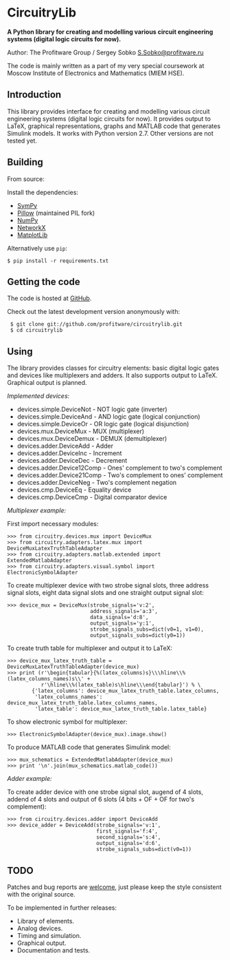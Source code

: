 # CircuitryLib

**A Python library for creating and modelling various сircuit engineering systems (digital logic circuits for now).**

Author: The Profitware Group / Sergey Sobko <S.Sobko@profitware.ru>

The code is mainly written as a part of my very special coursework at Moscow Institute of Electronics and Mathematics (MIEM HSE).

## Introduction

This library provides interface for creating and modelling various сircuit engineering systems (digital logic circuits for now).
It provides output to LaTeX, graphical representations, graphs and MATLAB code that generates Simulink models.
It works with Python version 2.7. Other versions are not tested yet.

## Building

From source:

Install the dependencies:

- [SymPy](http://sympy.org/)
- [Pillow](http://python-imaging.github.io/) (maintained PIL fork)
- [NumPy](http://www.numpy.org/)
- [NetworkX](http://networkx.github.io/)
- [MatplotLib](http://matplotlib.org/)

Alternatively use `pip`:

    $ pip install -r requirements.txt

## Getting the code

The code is hosted at [GitHub](https://github.com/profitware/circuitrylib).

Check out the latest development version anonymously with:

```
 $ git clone git://github.com/profitware/circuitrylib.git
 $ cd circuitrylib
```

## Using

The library provides classes for circuitry elements: basic digital logic gates and devices like multiplexers and adders.
It also supports output to LaTeX. Graphical output is planned.

*Implemented devices:*

* devices.simple.DeviceNot - NOT logic gate (inverter)
* devices.simple.DeviceAnd - AND logic gate (logical conjunction)
* devices.simple.DeviceOr - OR logic gate (logical disjunction)
* devices.mux.DeviceMux - MUX (multiplexer)
* devices.mux.DeviceDemux - DEMUX (demultiplexer)
* devices.adder.DeviceAdd - Adder
* devices.adder.DeviceInc - Increment
* devices.adder.DeviceDec - Decrement
* devices.adder.Device12Comp - Ones' complement to two's complement
* devices.adder.Device21Comp - Two's complement to ones' complement
* devices.adder.DeviceNeg - Two's complement negation
* devices.cmp.DeviceEq - Equality device
* devices.cmp.DeviceCmp - Digital comparator device

*Multiplexer example:*

First import necessary modules:
```
>>> from circuitry.devices.mux import DeviceMux
>>> from circuitry.adapters.latex.mux import DeviceMuxLatexTruthTableAdapter
>>> from circuitry.adapters.matlab.extended import ExtendedMatlabAdapter
>>> from circuitry.adapters.visual.symbol import ElectronicSymbolAdapter
```

To create multiplexer device with two strobe signal slots, three address signal slots, eight data signal slots and one straight output signal slot:
```
>>> device_mux = DeviceMux(strobe_signals='v:2',
                           address_signals='a:3',
                           data_signals='d:8',
                           output_signals='y:1',
                           strobe_signals_subs=dict(v0=1, v1=0),
                           output_signals_subs=dict(y0=1))
```

To create truth table for multiplexer and output it to LaTeX:
```
>>> device_mux_latex_truth_table = DeviceMuxLatexTruthTableAdapter(device_mux)
>>> print (r'\begin{tabular}{%(latex_columns)s}\\\hline\\%(latex_columns_names)s\\' +
           r'\hline\\%(latex_table)s\hline\\\end{tabular}') % \
        {'latex_columns': device_mux_latex_truth_table.latex_columns,
         'latex_columns_names': device_mux_latex_truth_table.latex_columns_names,
         'latex_table': device_mux_latex_truth_table.latex_table}
```

To show electronic symbol for multiplexer:
```
>>> ElectronicSymbolAdapter(device_mux).image.show()
```

To produce MATLAB code that generates Simulink model:
```
>>> mux_schematics = ExtendedMatlabAdapter(device_mux)
>>> print '\n'.join(mux_schematics.matlab_code())
```

*Adder example:*

To create adder device with one strobe signal slot, augend of 4 slots, addend of 4 slots and output of 6 slots (4 bits + OF + OF for two's complement):
```
>>> from circuitry.devices.adder import DeviceAdd
>>> device_adder = DeviceAdd(strobe_signals='v:1',
                             first_signals='f:4',
                             second_signals='s:4',
                             output_signals='d:6',
                             strobe_signals_subs=dict(v0=1))
```

## TODO

Patches and bug reports are [welcome](https://github.com/profitware/circuitrylib/issues/new), just please keep the style consistent with the original source.

To be implemented in further releases:

* Library of elements.
* Analog devices.
* Timing and simulation.
* Graphical output.
* Documentation and tests.